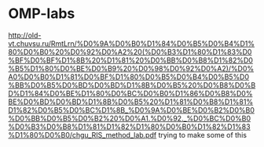 # OMP-labs
http://old-vt.chuvsu.ru/RmtLrn/%D0%9A%D0%B0%D1%84%D0%B5%D0%B4%D1%80%D0%B0%20%D0%92%D0%A2%20(%D0%B3%D1%80%D1%83%D0%BF%D0%BF%D1%8B%20%D1%81%20%D0%BB%D0%B8%D1%82%D0%B5%D1%80%D0%BE%D0%B9%20%D0%98%D0%92%D0%A2)/%D0%A0%D0%B0%D1%81%D0%BF%D1%80%D0%B5%D0%B4%D0%B5%D0%BB%D0%B5%D0%BD%D0%BD%D1%8B%D0%B5%20%D0%B8%D0%BD%D1%84%D0%BE%D1%80%D0%BC%D0%B0%D1%86%D0%B8%D0%BE%D0%BD%D0%BD%D1%8B%D0%B5%20%D1%81%D0%B8%D1%81%D1%82%D0%B5%D0%BC%D1%8B_%D0%9A%D0%BE%D0%B2%D0%B0%D0%BB%D0%B5%D0%B2%20%D0%A1.%D0%92._%D0%BC%D0%B0%D0%B3%D0%B8%D1%81%D1%82%D1%80%D0%B0%D1%82%D1%83%D1%80%D0%B0/chgu_RIS_method_lab.pdf
trying to make some of this 
